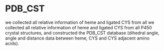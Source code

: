 # PDB_CST
we collected all relative information of heme and ligated CYS from all we collected all relative information of heme and ligated CYS from all P450 crystal structures, and constructed the PDB_CST database (dihedral angle, angle and distance data between heme, CYS and CYS adjacent amino acids).
